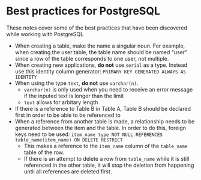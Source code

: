 # Best practices for PostgreSQL

These notes cover some of the best practices that have been discovered while
working with PostgreSQL

- When creating a table, make the name a singular noun. For example, when
  creating the user table, the table name should be named "user" since a row of
  the table corresponds to one user, not multiple.
- When creating new applications, **do not** use `serial` as a type. Instead use
  this identity column generator: `PRIMARY KEY GENERATED ALWAYS AS IDENTITY`
- When using the type `text`, **do not** use `varchar(n)`.
  - `varchar(n)` is only used when you need to receive an error message if the
    inputed text is longer than the limit
  - `text` allows for arbitary length
- If there is a reference to Table B in Table A, Table B should be declared
  first in order to be able to be referenced to
- When a reference from another table is made, a relationship needs to be
  generated between the item and the table. In order to do this, foreign keys
  need to be used:
  `item_name type NOT NULL REFERENCES table_name(item_name) ON DELETE RESTRICT`
  - This makes a reference to the `item_name` column of the `table_name` table
    of the row.
  - If there is an attempt to delete a row from `table_name` while
    it is still referenced in the other table, it will stop the deletion from
    happening until all references are deleted first.